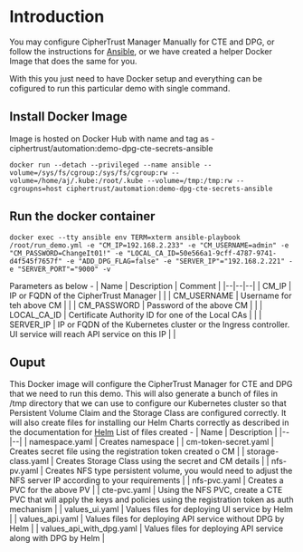 # Introduction
You may configure CipherTrust Manager Manually for CTE and DPG, or follow the instructions for [Ansible](Ansible.md), or we have created a helper Docker Image that does the same for you.

With this you just need to have Docker setup and everything can be cofigured to run this particular demo with single command.

## Install Docker Image
Image is hosted on Docker Hub with name and tag as - ciphertrust/automation:demo-dpg-cte-secrets-ansible
```
docker run --detach --privileged --name ansible --volume=/sys/fs/cgroup:/sys/fs/cgroup:rw --volume=/home/aj/.kube:/root/.kube --volume=/tmp:/tmp:rw --cgroupns=host ciphertrust/automation:demo-dpg-cte-secrets-ansible
```

## Run the docker container
```
docker exec --tty ansible env TERM=xterm ansible-playbook /root/run_demo.yml -e "CM_IP=192.168.2.233" -e "CM_USERNAME=admin" -e "CM_PASSWORD=ChangeIt01!" -e "LOCAL_CA_ID=50e566a1-9cff-4787-9741-d4f545f7657f" -e "ADD_DPG_FLAG=false" -e "SERVER_IP"="192.168.2.221" -e "SERVER_PORT"="9000" -v
```
Parameters as below -
| Name | Description | Comment |
|--|--|--|
| CM_IP | IP or FQDN of the CipherTrust Manager | |
| CM_USERNAME | Username for teh above CM | |
| CM_PASSWORD | Password of the above CM | |
| LOCAL_CA_ID | Certificate Authority ID for one of the Local CAs | |
| SERVER_IP | IP or FQDN of the Kubernetes cluster or the Ingress controller. UI service will reach API service on this IP | |

## Ouput
This Docker image will configure the CipherTrust Manager for CTE and DPG that we need to run this demo.
This will also generate a bunch of files in /tmp directory that we can use to configure our Kubernetes cluster so that Persistent Volume Claim and the Storage Class are configured correctly. It will also create files for installing our Helm Charts correctly as described in the documentation for [Helm](Helm.md)
List of files created -
| Name | Description |
|--|--|
| namespace.yaml | Creates namespace |
| cm-token-secret.yaml | Creates secret file using the registration token created o CM |
| storage-class.yaml | Creates Storage Class using the secret and CM details |
| nfs-pv.yaml | Creates NFS type persistent volume, you would need to adjust the NFS server IP according to your requirements |
| nfs-pvc.yaml | Creates a PVC for the above PV |
| cte-pvc.yaml | Using the NFS PVC, create a CTE PVC that will apply the keys and policies using the registration token as auth mechanism |
| values_ui.yaml | Values files for deploying UI service by Helm |
| values_api.yaml | Values files for deploying API service without DPG by Helm |
| values_api_with_dpg.yaml | Values files for deploying API service along with DPG by Helm |
